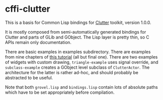 # cffi-clutter

This is a basis for Common Lisp bindings for [Clutter](http://clutter-project.org/) toolkit, version 1.0.0.

It is mostly composed from semi-automatically generated bindings for Clutter and parts of GLib and GObject. The Lisp layer is pretty thin, so C APIs remain only documentation.

There are basic examples in examples subdirectory. There are examples from nine chapters of [this tutorial](http://www.openismus.com/documents/clutter_tutorial/0.9/docs/tutorial/html/) (all but final one). There are two examples of widgets with custom drawing, `triangle-example` uses signal override, and `subclass-example` creates a GObject level subclass of `ClutterActor`. The architecture for the latter is rather ad-hoc, and should probably be abstracted to be useful.

Note that both `grovel.lisp` and `bindings.lisp` contain lots of absolute paths which have to be set appropriately before compilation.
